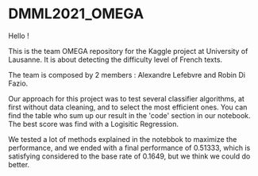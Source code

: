 # DMML2021_OMEGA

Hello !

This is the team OMEGA repository for the Kaggle project at University of Lausanne.
It is about detecting the difficulty level of French texts.

The team is composed by 2 members : Alexandre Lefebvre and Robin Di Fazio.

Our approach for this project was to test several classifier algorithms, at first without data cleaning, and to select the most efficient ones.
You can find the table who sum up our result in the 'code' section in our notebook.
The best score was find with a Logisitic Regression.

We tested a lot of methods explained in the notebbok to maximize the performance, and we ended with a final performance of 0.51333, which is satisfying considered to the base rate of 0.1649, but we think we could do better.

